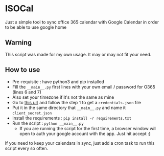 # ISOCal
Just a simple tool to sync office 365 calendar with Google Calendar in order to be able to use google home

## Warning
This script was made for my own usage. It may or may not fit your need.

## How to use
- Pre-requisite : have python3 and pip installed
- Fill the `__main__.py` first lines with your own email / password for O365 (lines 6 and 7)
- Also set your timezone if it's not the same as mine
- Go to [this url](https://developers.google.com/calendar/quickstart/python) and follow the step 1 to get a `credentials.json` file
- Put it in the same directory that `__main__.py` and name it `client_secret.json`
- Install the requirements : `pip install -r requirements.txt`
- Run the script : `python __main__.py`
    - If you are running the script for the first time, a browser window will open to auth your google account with the app. Just hit accept :)

If you need to keep your calendars in sync, just add a cron task to run this script every so often.